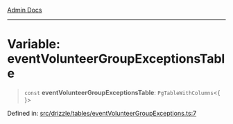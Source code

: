 [Admin Docs](/)

***

# Variable: eventVolunteerGroupExceptionsTable

> `const` **eventVolunteerGroupExceptionsTable**: `PgTableWithColumns`\<\{ \}\>

Defined in: [src/drizzle/tables/eventVolunteerGroupExceptions.ts:7](https://github.com/Sourya07/talawa-api/blob/583d62db9438de398bb9012a4a2617e2cb268b08/src/drizzle/tables/eventVolunteerGroupExceptions.ts#L7)
